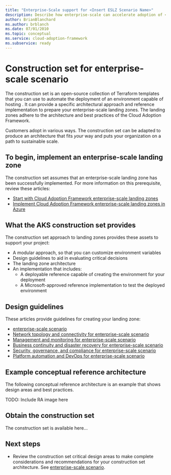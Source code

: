 ```yaml
---
title: "Enterprise-Scale support for <Insert ESLZ Scenario Name>"
description: Describe how enterprise-scale can accelerate adoption of <Insert Scenario Name>
author: BrianBlanchard
ms.author: brblanch
ms.date: 07/01/2010
ms.topic: conceptual
ms.service: cloud-adoption-framework
ms.subservice: ready
---
```


# Construction set for <Insert ESLZ Scenario Name> enterprise-scale scenario

The <Insert ESLZ Scenario Name> construction set is an open-source collection of Terraform templates that you can use to automate the deployment of an environment capable of hosting <Insert ESLZ Scenario Name>. It can provide a specific architectural approach and reference implementation to prepare your enterprise-scale landing zones. The landing zones adhere to the architecture and best practices of the Cloud Adoption Framework.

Customers adopt <Insert ESLZ Scenario Name> in various ways. The construction set can be adapted to produce an architecture that fits *your* way and puts your organization on a path to sustainable scale.

## To begin, implement an enterprise-scale landing zone

The <Insert ESLZ Scenario Name> construction set assumes that an enterprise-scale landing zone has been successfully implemented. For more information on this prerequisite, review these articles:

- [Start with Cloud Adoption Framework enterprise-scale landing zones](../../ready/enterprise-scale/index.md)
- [Implement Cloud Adoption Framework enterprise-scale landing zones in Azure](../../ready/enterprise-scale/implementation.md)

## What the AKS construction set provides

The construction set approach to landing zones provides these assets to support your project:

- A modular approach, so that you can customize environment variables
- Design guidelines to aid in evaluating critical decisions
- The landing zone architecture
- An implementation that includes:
  - A deployable reference capable of creating the environment for your <Insert ESLZ Scenario Name> deployment
  - A Microsoft-approved <Insert ESLZ Scenario Name> reference implementation to test the deployed environment

## Design guidelines

These articles provide guidelines for creating your landing zone:

- [<Insert ESLZ Scenario Name> enterprise-scale scenario](./eslz-identity-and-access-management.md)
- [Network topology and connectivity for <Insert ESLZ Scenario Name> enterprise-scale scenario](./eslz-network-topology-and-connectivity.md)
- [Management and monitoring for <Insert ESLZ Scenario Name> enterprise-scale scenario](./eslz-management-and-monitoring.md)
- [Business continuity and disaster recovery for <Insert ESLZ Scenario Name> enterprise-scale scenario](./eslz-business-continuity-and-disaster-recovery.md)
- [Security, governance, and compliance for <Insert ESLZ Scenario Name> enterprise-scale scenario](./eslz-security-governance-and-compliance.md)
- [Platform automation and DevOps for <Insert ESLZ Scenario Name> enterprise-scale scenario](./eslz-platform-automation-and-devops.md)

## Example conceptual reference architecture

The following conceptual reference architecture is an example that shows design areas and best practices.

TODO: Include RA image here

## Obtain the <Insert ESLZ Scenario Name> construction set

The <Insert ESLZ Scenario Name> construction set is available here...

## Next steps

- Review the <Insert ESLZ Scenario Name> construction set critical design areas to make complete considerations and recommendations for your <Insert ESLZ Scenario Name> construction set architecture. See [<Insert ESLZ Scenario Name> enterprise-scale scenario](./eslz-identity-and-access-management.md).
